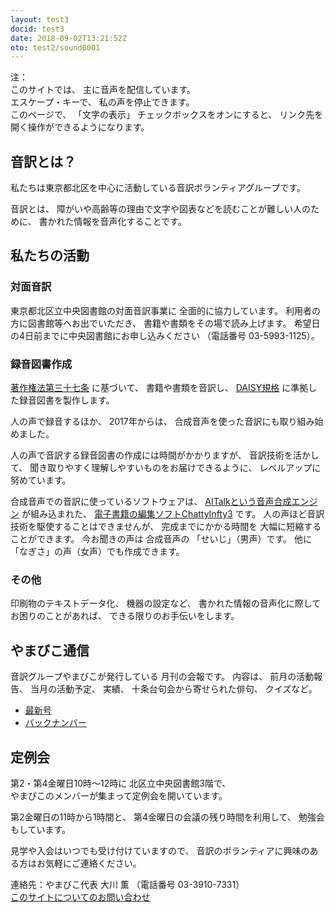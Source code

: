 ```yaml
---
layout: test3
docid: test3
date: 2018-09-02T13:21:52Z
oto: test2/sound0001
---
```

   
<!--span data-dur="2.05" data-begin="0.000" id="mrii_0001">  </span>
<span data-dur="2.708" data-begin="2.050" id="xmri_0001">音訳グループ やまびこ</span>
<span data-dur="1.641" data-begin="4.758" id="xmri_0002">読み上げ時間：</span>
<span data-dur="3.261" data-begin="6.399" id="xmri_0003">約4分45秒</span-->

<span data-dur="1.392" data-begin="9.660" id="xmri_0004">注：</span>  
<span data-dur="1.505" data-begin="11.052" id="xmri_0005">このサイトでは、</span>
<span data-dur="3.797" data-begin="12.557" id="xmri_0006">主に音声を配信しています。</span>  
<span data-dur="1.66" data-begin="16.354" id="xmri_0007">エスケープ・キーで、</span>
<span data-dur="3.846" data-begin="18.014" id="xmri_0008">私の声を停止できます。</span>  
<span data-dur="1.396" data-begin="21.860" id="xmri_0009">このページで、</span>
<span data-dur="1.642" data-begin="23.256" id="xmri_000A">「文字の表示」</span>
<span data-dur="2.541" data-begin="24.898" id="xmri_000B">チェックボックスをオンにすると、</span>
<span data-dur="4.856" data-begin="27.439" id="xmri_000C">リンク先を開く操作ができるようになります。</span>

<!--span data-dur="3.087" data-begin="32.295" id="xmri_000D">注終わり。</span-->

## <span data-dur="2.967" data-begin="35.382" id="xmri_000E">音訳とは？</span>

<span data-dur="7.975" data-begin="38.349" id="xmri_000F">私たちは東京都北区を中心に活動している音訳ボランティアグループです。</span>

<span data-dur="1.436" data-begin="46.324" id="xmri_0010">音訳とは、</span>
<span data-dur="6.511" data-begin="47.760" id="xmri_0011">障がいや高齢等の理由で文字や図表などを読むことが難しい人のために、</span>
<span data-dur="5.13" data-begin="54.271" id="xmri_0012">書かれた情報を音声化することです。</span>

## <span data-dur="2.817" data-begin="59.401" id="xmri_0013">私たちの活動</span>

### <span data-dur="2.418" data-begin="62.218" id="xmri_0014">対面音訳</span>

<span data-dur="4.534" data-begin="64.636" id="xmri_0015">東京都北区立中央図書館の対面音訳事業に</span>
<span data-dur="4.013" data-begin="69.170" id="xmri_0016">全面的に協力しています。</span>
<span data-dur="3.628" data-begin="73.183" id="xmri_0017">利用者の方に図書館等へお出でいただき、</span>
<span data-dur="4.558" data-begin="76.811" id="xmri_0018">書籍や書類をその場で読み上げます。</span>
<span data-dur="4.613" data-begin="81.369" id="xmri_0019">希望日の4日前までに中央図書館にお申し込みください</span>
<span data-dur="1.627" data-begin="85.982" id="xmri_001A">（電話番号</span>
<span data-dur="5.177" data-begin="87.609" id="xmri_001B">03-5993-1125）。</span>

### <span data-dur="2.964" data-begin="92.786" id="xmri_001C">録音図書作成</span>

<span data-dur="2.857" data-begin="95.750" id="xmri_001D"><a href="http://elaws.e-gov.go.jp/search/elawsSearch/elaws_search/lsg0500/detail?lawId=345AC0000000048&openerCode=1" data-dur="1.782" data-begin="98.607" id="xmri_001E">著作権法第三十七条</a></span>
<span data-dur="1.601" data-begin="100.389" id="xmri_001F">に基づいて、</span>
<span data-dur="2.829" data-begin="101.990" id="xmri_0020">書籍や書類を音訳し、</span>
<span data-dur="1.612" data-begin="104.819" id="xmri_0021"><a href="http://www.dinf.ne.jp/doc/daisy/" data-dur="1.782" data-begin="106.431" id="xmri_0022">DAISY規格</a></span>
<span data-dur="4.998" data-begin="108.213" id="xmri_0023">に準拠した録音図書を製作します。</span>

<span data-dur="2.563" data-begin="113.211" id="xmri_0024">人の声で録音するほか、</span>
<span data-dur="2.268" data-begin="115.774" id="xmri_0025">2017年からは、</span>
<span data-dur="5.751" data-begin="118.042" id="xmri_0026">合成音声を使った音訳にも取り組み始めました。</span>

<span data-dur="5.76" data-begin="123.793" id="xmri_0027">人の声で音訳する録音図書の作成には時間がかかりますが、</span>
<span data-dur="2.212" data-begin="129.553" id="xmri_0028">音訳技術を活かして、</span>
<span data-dur="4.473" data-begin="131.765" id="xmri_0029">聞き取りやすく理解しやすいものをお届けできるように、</span>
<span data-dur="3.587" data-begin="136.238" id="xmri_002A">レベルアップに努めています。</span>

<span data-dur="4.311" data-begin="139.825" id="xmri_002B">合成音声での音訳に使っているソフトウェアは、</span>
<span data-dur="3.61" data-begin="144.136" id="xmri_002C"><a href="https://www.ai-j.jp/about/" data-dur="1.781" data-begin="147.746" id="xmri_002D">AITalkという音声合成エンジン</a></span>
<span data-dur="1.713" data-begin="149.527" id="xmri_002E">が組み込まれた、</span>
<span data-dur="4.304" data-begin="151.240" id="xmri_002F"><a href="http://www.sciaccess.net/jp/ChattyInfty/" data-dur="1.782" data-begin="155.544" id="xmri_0030">電子書籍の編集ソフトChattyInfty3</a></span>
<span data-dur="1.801" data-begin="157.326" id="xmri_0031">です。</span>
<span data-dur="4.565" data-begin="159.127" id="xmri_0032">人の声ほど音訳技術を駆使することはできませんが、</span>
<span data-dur="2.457" data-begin="163.692" id="xmri_0033">完成までにかかる時間を</span>
<span data-dur="3.675" data-begin="166.149" id="xmri_0034">大幅に短縮することができます。</span>
<span data-dur="1.858" data-begin="169.824" id="xmri_0035">今お聞きの声は</span>
<span data-dur="1.832" data-begin="171.682" id="xmri_0036">合成音声の</span>
<span data-dur="2.161" data-begin="173.514" id="xmri_0037">「せいじ」（男声）です。</span>
<span data-dur="1.059" data-begin="175.675" id="xmri_0038">他に</span>
<span data-dur="4.114" data-begin="176.734" id="xmri_0039">「なぎさ」の声（女声）でも作成できます。</span>

### <span data-dur="2.066" data-begin="180.848" id="xmri_003A">その他</span>

<span data-dur="2.549" data-begin="182.914" id="xmri_003B">印刷物のテキストデータ化、</span>
<span data-dur="1.763" data-begin="185.463" id="xmri_003C">機器の設定など、</span>
<span data-dur="4.613" data-begin="187.226" id="xmri_003D">書かれた情報の音声化に際してお困りのことがあれば、</span>
<span data-dur="4.328" data-begin="191.839" id="xmri_003E">できる限りのお手伝いをします。</span>

## <span data-dur="2.599" data-begin="196.167" id="xmri_003F">やまびこ通信</span>

<span data-dur="3.125" data-begin="198.766" id="xmri_0040">音訳グループやまびこが発行している</span>
<span data-dur="3.41" data-begin="201.891" id="xmri_0041">月刊の会報です。</span>
<span data-dur="1.296" data-begin="205.301" id="xmri_0042">内容は、</span>
<span data-dur="2.322" data-begin="206.597" id="xmri_0043">前月の活動報告、</span>
<span data-dur="2.144" data-begin="208.919" id="xmri_0044">当月の活動予定、</span>
<span data-dur="1.319" data-begin="211.063" id="xmri_0045">実績、</span>
<span data-dur="3.002" data-begin="212.382" id="xmri_0046">十条台句会から寄せられた俳句、</span>
<span data-dur="2.481" data-begin="215.384" id="xmri_0047">クイズなど。</span>

- <span data-dur="1.459" data-begin="217.865" id="xmri_0048"><a href="tusin201808.html" data-dur="2.282" data-begin="219.324" id="xmri_0049">最新号</a></span>
- <span data-dur="1.634" data-begin="221.606" id="xmri_004A"><a href="bn.html" data-dur="2.632" data-begin="223.240" id="xmri_004B">バックナンバー</a></span>

## <span data-dur="2.123" data-begin="225.872" id="xmri_004C">定例会</span>

<span data-dur="4.205" data-begin="227.995" id="xmri_004D">第2・第4金曜日10時～12時に</span>
<span data-dur="3.265" data-begin="232.200" id="xmri_004E">北区立中央図書館3階で、</span>  
<span data-dur="5.677" data-begin="235.465" id="xmri_004F">やまびこのメンバーが集まって定例会を開いています。</span>

<span data-dur="3.784" data-begin="241.142" id="xmri_0050">第2金曜日の11時から1時間と、</span>
<span data-dur="3.972" data-begin="244.926" id="xmri_0051">第4金曜日の会議の残り時間を利用して、</span>
<span data-dur="3.51" data-begin="248.898" id="xmri_0052">勉強会もしています。</span>

<span data-dur="3.968" data-begin="252.408" id="xmri_0053">見学や入会はいつでも受け付けていますので、</span>
<span data-dur="6.458" data-begin="256.376" id="xmri_0054">音訳のボランティアに興味のある方はお気軽にご連絡ください。</span>

<span data-dur="4.057" data-begin="262.834" id="xmri_0055">連絡先：やまびこ代表 大川 薫</span>
<span data-dur="1.627" data-begin="266.891" id="xmri_0056">（電話番号</span>
<span data-dur="4.769" data-begin="268.518" id="xmri_0057">03-3910-7331）</span>  
<span data-dur="2.728" data-begin="273.287" id="xmri_0058"><a href="mailto:ymbk2016ml@gmail.com?Subject=やまびこウェブサイトについて" data-dur="2.632" data-begin="276.015" id="xmri_0059">このサイトについてのお問い合わせ</a></span>

<!--span data-dur="4.995" data-begin="278.647" id="xmri_005A">以上でこのページの読み上げは終わりです。</span>
<span data-dur="1.15" data-begin="283.642" id="xmri_005B"> </span-->

